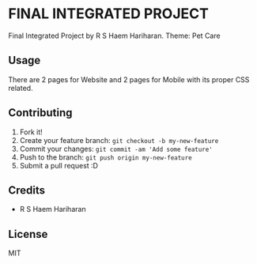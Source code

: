 # FINAL INTEGRATED PROJECT

Final Integrated Project by R S Haem Hariharan.
Theme: Pet Care

## Usage

There are 2 pages for Website and 2 pages for Mobile with its proper CSS related.

## Contributing

1. Fork it!
2. Create your feature branch: `git checkout -b my-new-feature`
3. Commit your changes: `git commit -am 'Add some feature'`
4. Push to the branch: `git push origin my-new-feature`
5. Submit a pull request :D

## Credits

* R S Haem Hariharan

## License

MIT